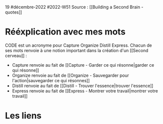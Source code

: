 19 #décembre-2022 #2022-W51
Source : [[Building a Second Brain - quotes]]
# Rééxplication avec mes mots
CODE est un acronyme pour Capture Organize Distill Express. Chacun de ses mots renvoie à une notion important dans la création d'un [[Second cerveau]] :
- Capture renvoie au fait de [[Capture - Garder ce qui résonne|garder ce qui résonne]]
- Organize renvoie au fait de [[Organize - Sauvegarder pour l'action|sauvegarder ce qui résonnes]]
- Distill renvoie au fait de [[Distill - Trouver l'essence|trouver l'essence]]
- Express renvoie au fait de [[Express - Montrer votre travail|montrer votre travail]]
# Les liens
